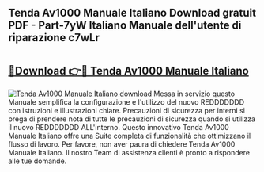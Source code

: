 ## Tenda Av1000 Manuale Italiano Download gratuit PDF - Part-7yW Italiano Manuale dell'utente di riparazione c7wLr

# <h2><a href="http://df9dgh.blite.top/?on=Tenda+Av1000+Manuale+Italiano">🔗Download 👉🔴 Tenda Av1000 Manuale Italiano</a></h2>

[![Tenda Av1000 Manuale Italiano download](https://i.imgur.com/lujVjoI.png)](http://df9dgh.blite.top/?on=Tenda+Av1000+Manuale+Italiano)
Messa in servizio questo Manuale semplifica la configurazione e l'utilizzo del nuovo REDDDDDDD con istruzioni e illustrazioni chiare. Precauzioni di sicurezza per interni si prega di prendere nota di tutte le precauzioni di sicurezza quando si utilizza il nuovo REDDDDDDD ALL'interno. Questo innovativo Tenda Av1000 Manuale Italiano offre una Suite completa di funzionalità che ottimizzano il flusso di lavoro. Per favore, non aver paura di chiedere Tenda Av1000 Manuale Italiano. Il nostro Team di assistenza clienti è pronto a rispondere alle tue domande.
